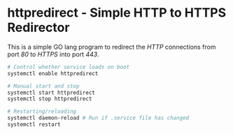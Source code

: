 # httpredirect - Simple HTTP to HTTPS Redirector

This is a simple GO lang program to redirect the _HTTP_ connections from port _80_ to _HTTPS_ into port _443_.

```bash
# Control whether service loads on boot
systemctl enable httpredirect

# Manual start and stop
systemctl start httpredirect
systemctl stop httpredirect

# Restarting/reloading
systemctl daemon-reload # Run if .service file has changed
systemctl restart

```
